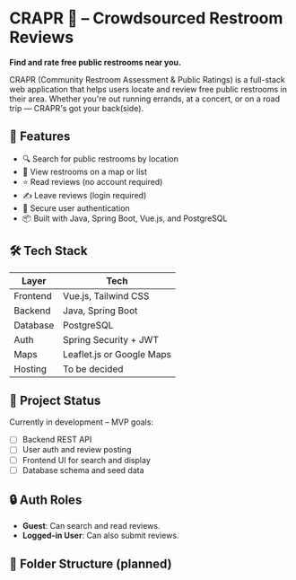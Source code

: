 # CRAPR 🚽 – Crowdsourced Restroom Reviews

**Find and rate free public restrooms near you.**

CRAPR (Community Restroom Assessment & Public Ratings) is a full-stack web application that helps users locate and review free public restrooms in their area. Whether you're out running errands, at a concert, or on a road trip — CRAPR's got your back(side).

## 🧩 Features

- 🔍 Search for public restrooms by location
- 📍 View restrooms on a map or list
- ⭐ Read reviews (no account required)
- ✍️ Leave reviews (login required)
- 👤 Secure user authentication
- 📦 Built with Java, Spring Boot, Vue.js, and PostgreSQL

## 🛠 Tech Stack

| Layer       | Tech                      |
|-------------|---------------------------|
| Frontend    | Vue.js, Tailwind CSS      |
| Backend     | Java, Spring Boot         |
| Database    | PostgreSQL                |
| Auth        | Spring Security + JWT     |
| Maps        | Leaflet.js or Google Maps |
| Hosting     | To be decided             |

## 🚧 Project Status

Currently in development – MVP goals:
- [ ] Backend REST API
- [ ] User auth and review posting
- [ ] Frontend UI for search and display
- [ ] Database schema and seed data

## 🔒 Auth Roles

- **Guest**: Can search and read reviews.
- **Logged-in User**: Can also submit reviews.

## 📁 Folder Structure (planned)

